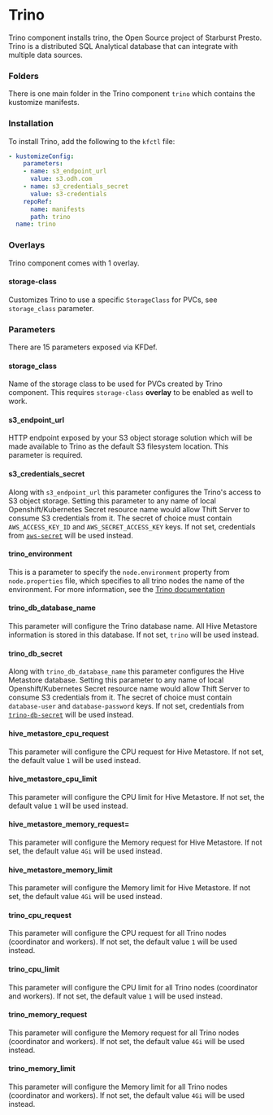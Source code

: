 # Trino

Trino component installs trino, the Open Source project of Starburst Presto. Trino is a
distributed SQL Analytical database that can integrate with multiple data sources.

### Folders

There is one main folder in the Trino component `trino` which contains the kustomize manifests.

### Installation

To install Trino, add the following to the `kfctl` file:

```yaml
- kustomizeConfig:
    parameters:
    - name: s3_endpoint_url
      value: s3.odh.com
    - name: s3_credentials_secret
      value: s3-credentials
    repoRef:
      name: manifests
      path: trino
  name: trino
```

### Overlays

Trino component comes with 1 overlay.

#### storage-class

Customizes Trino to use a specific `StorageClass` for PVCs, see `storage_class` parameter.

### Parameters

There are 15 parameters exposed via KFDef.

#### storage_class

Name of the storage class to be used for PVCs created by Trino component. This requires `storage-class` **overlay** to be enabled as well to work.

#### s3_endpoint_url

HTTP endpoint exposed by your S3 object storage solution which will be made available to Trino as the default S3 filesystem location. This parameter is required.

#### s3_credentials_secret

Along with `s3_endpoint_url` this parameter configures the Trino's access to S3 object storage. Setting this parameter to any name of local Openshift/Kubernetes Secret resource name would allow Thift Server to consume S3 credentials from it. The secret of choice must contain `AWS_ACCESS_KEY_ID` and `AWS_SECRET_ACCESS_KEY` keys. If not set, credentials from [`aws-secret`](base/aws-secret.yaml) will be used instead.

#### trino_environment

This is a parameter to specify the `node.environment` property from `node.properties` file, which specifies to all trino nodes the name of the environment. For more information, see the [Trino documentation](https://trino.io/docs/current/installation/deployment.html#node-properties)

#### trino_db_database_name

This parameter will configure the Trino database name. All Hive Metastore information is stored in this database. If not set, `trino` will be used instead.

#### trino_db_secret

Along with `trino_db_database_name` this parameter configures the Hive Metastore database. Setting this parameter to any name of local Openshift/Kubernetes Secret resource name would allow Thift Server to consume S3 credentials from it. The secret of choice must contain `database-user` and `database-password` keys. If not set, credentials from [`trino-db-secret`](base/trino-db-secret.yaml) will be used instead.

#### hive_metastore_cpu_request

This parameter will configure the CPU request for Hive Metastore. If not set, the default value `1` will be used instead.

#### hive_metastore_cpu_limit

This parameter will configure the CPU limit for Hive Metastore. If not set, the default value `1` will be used instead.

#### hive_metastore_memory_request=

This parameter will configure the Memory request for Hive Metastore. If not set, the default value `4Gi` will be used instead.

#### hive_metastore_memory_limit

This parameter will configure the Memory limit for Hive Metastore. If not set, the default value `4Gi` will be used instead.

#### trino_cpu_request

This parameter will configure the CPU request for all Trino nodes (coordinator and workers). If not set, the default value `1` will be used instead.

#### trino_cpu_limit

This parameter will configure the CPU limit for all Trino nodes (coordinator and workers). If not set, the default value `1` will be used instead.

#### trino_memory_request

This parameter will configure the Memory request for all Trino nodes (coordinator and workers). If not set, the default value `4Gi` will be used instead.

#### trino_memory_limit

This parameter will configure the Memory limit for all Trino nodes (coordinator and workers). If not set, the default value `4Gi` will be used instead.
